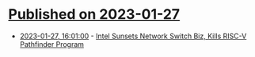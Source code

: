 # [Published on 2023-01-27](index.md)

* [2023-01-27, 16:01:00](https://slashdot.org/story/23/01/27/1547240/intel-sunsets-network-switch-biz-kills-risc-v-pathfinder-program?utm_source=rss1.0mainlinkanon&utm_medium=feed) - [Intel Sunsets Network Switch Biz, Kills RISC-V Pathfinder Program](https://slashdot.org/story/23/01/27/1547240/intel-sunsets-network-switch-biz-kills-risc-v-pathfinder-program?utm_source=rss1.0mainlinkanon&utm_medium=feed)

